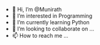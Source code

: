 - 👋 Hi, I’m @Munirath
- 👀 I’m interested in Programming
- 🌱 I’m currently learning Python
- 💞️ I’m looking to collaborate on ...
- 📫 How to reach me ...

<!---
Munirath/Munirath is a ✨ special ✨ repository because its `README.md` (this file) appears on your GitHub profile.
You can click the Preview link to take a look at your changes.
--->

